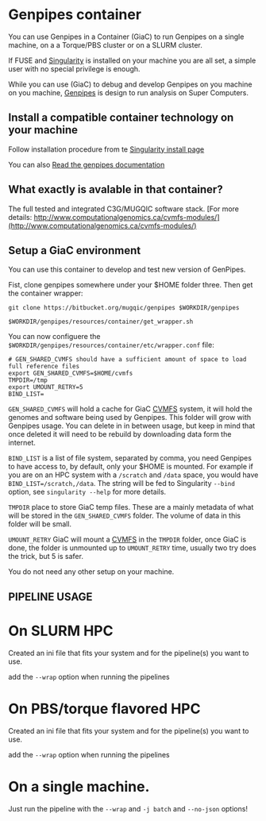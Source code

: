# Genpipes container

You can use Genpipes in a Container (GiaC) to run Genpipes on a single machine, on a a Torque/PBS cluster or on a SLURM cluster.

If FUSE and [Singularity](https://singularity.lbl.gov/index.html) is installed on your machine you are all set, a simple user with no special privilege is enough.

While you can use (GiaC) to debug and develop Genpipes on you machine on you machine, [Genpipes](https://bitbucket.org/mugqic/genpipes/src/master/README.md) is design to run analysis on Super Computers.  


## Install a compatible container technology on your machine
Follow installation procedure from te  [Singularity install page](https://sylabs.io/guides/3.5/admin-guide/installation.html)


You can also [Read the genpipes documentation](https://bitbucket.org/mugqic/genpipes)

## What exactly is avalable in that container?

The full tested and integrated C3G/MUGQIC software stack.
[For more details: http://www.computationalgenomics.ca/cvmfs-modules/](http://www.computationalgenomics.ca/cvmfs-modules/)


## Setup a GiaC environment

You can use this container to develop and test new version of GenPipes.

Fist, clone genpipes somewhere under your $HOME folder three. Then get the container wrapper:

```
git clone https://bitbucket.org/mugqic/genpipes $WORKDIR/genpipes

$WORKDIR/genpipes/resources/container/get_wrapper.sh

```

You can now configuere the `$WORKDIR/genpipes/resources/container/etc/wrapper.conf` file:

```
# GEN_SHARED_CVMFS should have a sufficient amount of space to load full reference files
export GEN_SHARED_CVMFS=$HOME/cvmfs
TMPDIR=/tmp
export UMOUNT_RETRY=5
BIND_LIST=
```

`GEN_SHARED_CVMFS` will hold a cache for GiaC [CVMFS](https://cernvm.cern.ch/portal/filesystem) system, it will hold the genomes and software being used by Genpipes. This folder will grow with Genpipes usage. You can delete in in between usage, but keep in mind that once deleted it will need to be rebuild by downloading data form the internet.

`BIND_LIST` is a list of file system, separated by comma, you need Genpipes to have access to, by default, only your $HOME is mounted. For example if you are on an HPC system with a `/scratch` and `/data` space, you would have `BIND_LIST=/scratch,/data`. The string will be fed to Singularity `--bind` option, see `singularity --help` for more details.

`TMPDIR` place to store GiaC temp files. These are a mainly metadata of what will be stored in the `GEN_SHARED_CVMFS` folder. The volume of data in this folder will be small.

`UMOUNT_RETRY` GiaC will mount a [CVMFS](https://cernvm.cern.ch/portal/filesystem) in the `TMPDIR` folder, once GiaC is done, the folder is unmounted up to `UMOUNT_RETRY` time, usually two try does the trick, but 5 is safer.  


You do not need any other setup on your machine.

## PIPELINE USAGE

# On SLURM HPC

Created an ini file that fits your system and for the pipeline(s) you want to use.


add the `--wrap` option when running the pipelines

# On PBS/torque flavored HPC

Created an ini file that fits your system and for the pipeline(s) you want to use.

add the `--wrap` option when running the pipelines


# On a single machine.


Just run the pipeline with the `--wrap` and `-j batch` and `--no-json` options!
